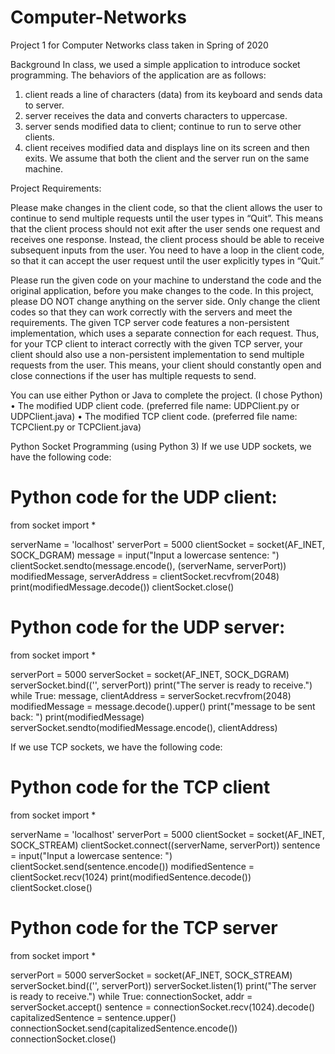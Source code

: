 # Computer-Networks
Project 1 for Computer Networks class taken in Spring of 2020

Background
In class, we used a simple application to introduce socket programming. The behaviors of the application are as follows:
1. client reads a line of characters (data) from its keyboard and sends data to server.
2. server receives the data and converts characters to uppercase.
3. server sends modified data to client; continue to run to serve other clients.
4. client receives modified data and displays line on its screen and then exits.
We assume that both the client and the server run on the same machine.

Project Requirements:

Please make changes in the client code, so that the client allows the user to continue to send multiple requests until the user types in “Quit”. This means that the client process should not exit after the user sends one request and receives one response. Instead, the client process should be able to receive subsequent inputs from the user. You need to have a loop in the client code, so that it can accept the user request until the user explicitly types in “Quit.”

Please run the given code on your machine to understand the code and the original application, before you make changes to the code. In this project, please DO NOT change anything on the server side. Only change the client codes so that they can work correctly with the servers and meet the requirements. The given TCP server code features a non-persistent implementation, which uses a separate connection for each request. Thus, for your TCP client to interact correctly with the given TCP server, your client should also use a non-persistent implementation to send multiple requests from the user. This means, your client should constantly open and close connections if the user has multiple requests to send.

You can use either Python or Java to complete the project. (I chose Python)
•	The modified UDP client code. (preferred file name: UDPClient.py or UDPClient.java)
•	The modified TCP client code. (preferred file name: TCPClient.py or TCPClient.java)

Python Socket Programming (using Python 3)
If we use UDP sockets, we have the following code:
# Python code for the UDP client:

from socket import *

serverName = 'localhost'
serverPort = 5000
clientSocket = socket(AF_INET, SOCK_DGRAM)
message = input("Input a lowercase sentence: ")
clientSocket.sendto(message.encode(), (serverName, serverPort))
modifiedMessage, serverAddress = clientSocket.recvfrom(2048)
print(modifiedMessage.decode())
clientSocket.close()

# Python code for the UDP server:

from socket import *

serverPort = 5000
serverSocket = socket(AF_INET, SOCK_DGRAM)
serverSocket.bind(('', serverPort))
print("The server is ready to receive.")
while True:
   message, clientAddress = serverSocket.recvfrom(2048)
   modifiedMessage = message.decode().upper()
   print("message to be sent back: ")
   print(modifiedMessage)
serverSocket.sendto(modifiedMessage.encode(), clientAddress)
  
If we use TCP sockets, we have the following code:
# Python code for the TCP client

from socket import *

serverName = 'localhost'
serverPort = 5000
clientSocket = socket(AF_INET, SOCK_STREAM)
clientSocket.connect((serverName, serverPort))
sentence = input("Input a lowercase sentence: ")
clientSocket.send(sentence.encode())
modifiedSentence = clientSocket.recv(1024)
print(modifiedSentence.decode())
clientSocket.close()
  
# Python code for the TCP server

  from socket import *

serverPort = 5000
serverSocket = socket(AF_INET, SOCK_STREAM)
serverSocket.bind(('', serverPort))
serverSocket.listen(1)
print("The server is ready to receive.")
while True:
    connectionSocket, addr = serverSocket.accept()
    sentence = connectionSocket.recv(1024).decode()
    capitalizedSentence = sentence.upper()
    connectionSocket.send(capitalizedSentence.encode())
    connectionSocket.close()
